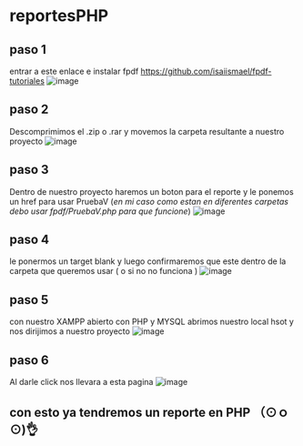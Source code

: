 # reportesPHP

## paso 1
entrar a este enlace e instalar fpdf https://github.com/isaiismael/fpdf-tutoriales
![image](https://github.com/user-attachments/assets/48d4c818-2be5-4642-bc78-4c34929fd125)
## paso 2
Descomprimimos el .zip o .rar y movemos la carpeta resultante a nuestro proyecto
![image](https://github.com/user-attachments/assets/cb969da1-6053-4433-97db-513e2c3648aa)

## paso 3
Dentro de nuestro proyecto haremos un boton para el reporte y le ponemos un href para usar PruebaV 
(*en mi caso como estan en diferentes carpetas debo usar fpdf/PruebaV.php para que funcione*)
![image](https://github.com/user-attachments/assets/1c7865bd-1550-48ec-9c4e-81aa5dc7b85a)

## paso 4 
le ponermos un target blank y luego confirmaremos que este dentro de la carpeta que queremos usar ( o si no no funciona )
![image](https://github.com/user-attachments/assets/8ae6e88c-1839-45b5-9cb8-04aea10d0a0c)

## paso 5 
con nuestro XAMPP abierto con PHP y MYSQL abrimos nuestro local hsot y nos dirijimos a nuestro proyecto
![image](https://github.com/user-attachments/assets/603552ef-62f5-4d25-83f7-d65828701e05)

## paso 6
Al darle click nos llevara a esta pagina
![image](https://github.com/user-attachments/assets/342b48c2-14ad-4464-b603-232e21a818f9)

## con esto ya tendremos un reporte en PHP （⊙ｏ⊙)👌






